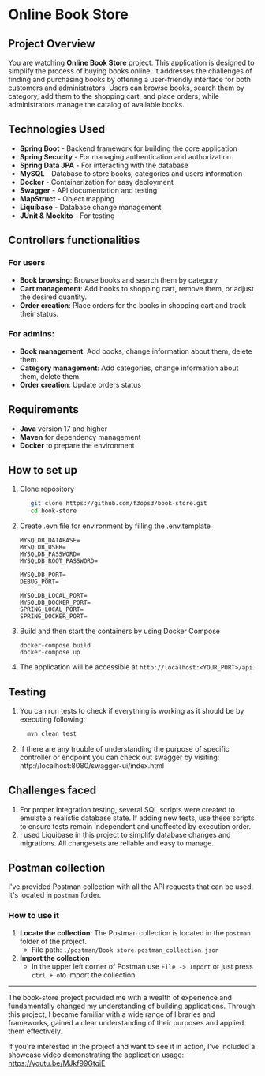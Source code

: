 # Online Book Store

## Project Overview

You are watching **Online Book Store** project. This application is designed to simplify the process of buying books online.
It addresses the challenges of finding and purchasing books by offering a user-friendly interface for both customers and administrators.
Users can browse books, search them by category, add them to the shopping cart, and place orders, while administrators manage the catalog of available books.

## Technologies Used

- **Spring Boot** - Backend framework for building the core application
- **Spring Security** - For managing authentication and authorization
- **Spring Data JPA** - For interacting with the database
- **MySQL** - Database to store books, categories and users information
- **Docker** - Containerization for easy deployment
- **Swagger** - API documentation and testing
- **MapStruct** - Object mapping
- **Liquibase** - Database change management
- **JUnit & Mockito** - For testing

## Controllers functionalities

### For users

- **Book browsing**: Browse books and search them by category 
- **Cart management**: Add books to shopping cart, remove them, or adjust the desired quantity.
- **Order creation**: Place orders for the books in shopping cart and track their status. 

### For admins:
- **Book management**: Add books, change information about them, delete them.
- **Category management**: Add categories, change information about them, delete them.
- **Order creation**: Update orders status 

## Requirements

- **Java** version 17 and higher
- **Maven** for dependency management
- **Docker** to prepare the environment

## How to set up

1. Clone repository
    ```bash
       git clone https://github.com/f3ops3/book-store.git
       cd book-store
   ```

2. Create .evn file for environment by filling the .env.template
    ```
    MYSQLDB_DATABASE=
    MYSQLDB_USER=
    MYSQLDB_PASSWORD=
    MYSQLDB_ROOT_PASSWORD=

    MYSQLDB_PORT=
    DEBUG_PORT=

    MYSQLDB_LOCAL_PORT=
    MYSQLDB_DOCKER_PORT=
    SPRING_LOCAL_PORT=
    SPRING_DOCKER_PORT=
   ```
3. Build and then start the containers by using Docker Compose
    ```
   docker-compose build
   docker-compose up
   ```
4. The application will be accessible at `http://localhost:<YOUR_PORT>/api`.
 
## Testing

1. You can run tests to check if everything is working as it should be by executing following:
    ```bash
      mvn clean test
    ```
2. If there are any trouble of understanding 
 the purpose of specific controller or 
endpoint you can check out swagger by visiting:
   http://localhost:8080/swagger-ui/index.html

## Challenges faced

1. For proper integration testing, several SQL scripts were created to emulate a realistic database state. If adding new tests, use these scripts to ensure tests remain independent and unaffected by execution order.
2. I used Liquibase in this project to simplify database changes and migrations. All changesets are reliable and easy to manage.

## Postman collection

I've provided Postman collection with all the API requests that can be used. It's located in `postman` folder.

### How to use it

1. **Locate the collection**: The Postman collection is located in the `postman` folder of the project.
    - File path: `./postman/Book store.postman_collection.json`
2. **Import the collection** 
    - In the upper left corner of Postman use `File -> Import` or just press `ctrl + o`to import the collection

---
The book-store project provided me with a wealth of experience and fundamentally changed my understanding of building applications. Through this project, I became familiar with a wide range of libraries and frameworks, gained a clear understanding of their purposes and applied them effectively. 

If you're interested in the project and want to see it in action, I've included a showcase video demonstrating the application usage: https://youtu.be/MJkf99GtqjE  
